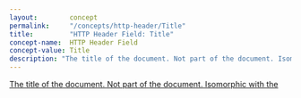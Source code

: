 ```yaml
---
layout:        concept
permalink:     "/concepts/http-header/Title"
title:         "HTTP Header Field: Title"
concept-name:  HTTP Header Field
concept-value: Title
description: "The title of the document. Not part of the document. Isomorphic with the <title> element in HTML."
---
```


[The title of the document. Not part of the document. Isomorphic with the <title> element in HTML.](https://datatracker.ietf.org/doc/html/rfc4229#section-2.2.11 "Read documentation for HTTP Header Field &#34;Title&#34;") (**[RFC 4229: HTTP Header Field Registrations](/specs/IETF/RFC/4229 "This document defines the initial contents of a permanent IANA registry for HTTP header fields and a provisional repository for HTTP header fields")**)

<br/>
<hr/>

<p style="float : left"><a href="./Title.json" title="JSON representing this particular Web Concept value">JSON</a></p>
<p style="text-align: right">Return to list of all ( <a href="../http-header/">HTTP Header Fields</a> | <a href="../">Web Concepts</a> )</p>
